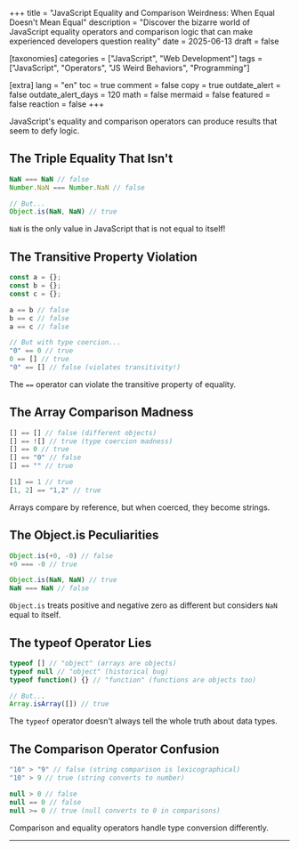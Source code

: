 +++
title = "JavaScript Equality and Comparison Weirdness: When Equal Doesn't Mean Equal"
description = "Discover the bizarre world of JavaScript equality operators and comparison logic that can make experienced developers question reality"
date = 2025-06-13
draft = false

[taxonomies]
categories = ["JavaScript", "Web Development"]
tags = ["JavaScript", "Operators", "JS Weird Behaviors", "Programming"]

[extra]
lang = "en"
toc = true
comment = false
copy = true
outdate_alert = false
outdate_alert_days = 120
math = false
mermaid = false
featured = false
reaction = false
+++

JavaScript's equality and comparison operators can produce results that seem to defy logic.

## The Triple Equality That Isn't

```javascript
NaN === NaN // false
Number.NaN === Number.NaN // false

// But...
Object.is(NaN, NaN) // true
```

`NaN` is the only value in JavaScript that is not equal to itself!

## The Transitive Property Violation

```javascript
const a = {};
const b = {};
const c = {};

a == b // false
b == c // false
a == c // false

// But with type coercion...
"0" == 0 // true
0 == [] // true
"0" == [] // false (violates transitivity!)
```

The `==` operator can violate the transitive property of equality.

## The Array Comparison Madness

```javascript
[] == [] // false (different objects)
[] == ![] // true (type coercion madness)
[] == 0 // true
[] == "0" // false
[] == "" // true

[1] == 1 // true
[1, 2] == "1,2" // true
```

Arrays compare by reference, but when coerced, they become strings.

## The Object.is Peculiarities

```javascript
Object.is(+0, -0) // false
+0 === -0 // true

Object.is(NaN, NaN) // true
NaN === NaN // false
```

`Object.is` treats positive and negative zero as different but considers `NaN` equal to itself.

## The typeof Operator Lies

```javascript
typeof [] // "object" (arrays are objects)
typeof null // "object" (historical bug)
typeof function() {} // "function" (functions are objects too)

// But...
Array.isArray([]) // true
```

The `typeof` operator doesn't always tell the whole truth about data types.

## The Comparison Operator Confusion

```javascript
"10" > "9" // false (string comparison is lexicographical)
"10" > 9 // true (string converts to number)

null > 0 // false
null == 0 // false
null >= 0 // true (null converts to 0 in comparisons)
```

Comparison and equality operators handle type conversion differently.

---